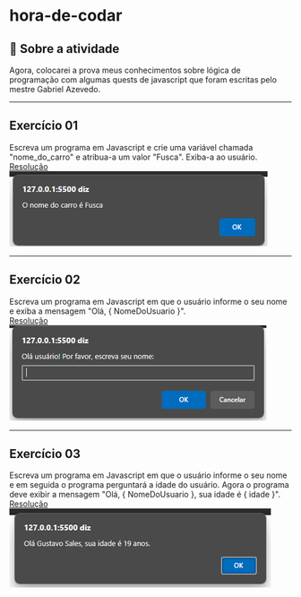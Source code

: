 # hora-de-codar
## 📖 Sobre a atividade

Agora, colocarei a prova meus conhecimentos sobre lógica de programação com algumas quests de javascript que foram escritas pelo mestre Gabriel Azevedo.

<hr />

## Exercício 01
Escreva um programa em Javascript e crie uma variável chamada "nome_do_carro" e atribua-a um valor "Fusca". Exiba-a ao usuário. <br />
<a href="./tasks/task01.html">Resolução</a><br />
![Print do exercício concluído](./.github/ex01.png)

<hr />

## Exercício 02
Escreva um programa em Javascript em que o usuário informe o seu nome e exiba a mensagem "Olá, { NomeDoUsuario }".<br />
<a href="./tasks/task02.html">Resolução</a><br />
![Print do exercício concluído](./.github/ex02.png)

<hr />

## Exercício 03
Escreva um programa em Javascript em que o usuário informe o seu nome e em seguida o programa perguntará a idade do usuário. Agora o programa deve exibir a mensagem "Olá, { NomeDoUsuario }, sua idade é { idade }".<br />
<a href="./tasks/task03.html">Resolução</a><br />
![Print do exercício concluído](./.github/ex03.png)